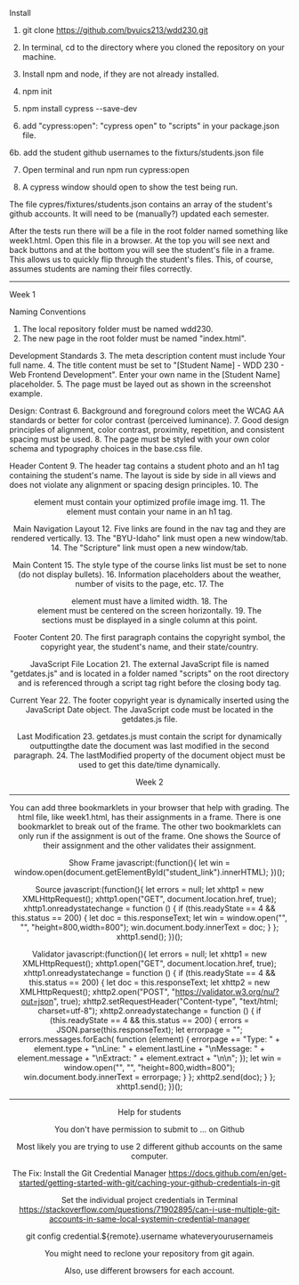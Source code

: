 Install

1. git clone https://github.com/byuics213/wdd230.git

2. In terminal, cd to the directory where you cloned the repository on your machine.

3. Install npm and node, if they are not already installed. 

4. npm init

5. npm install cypress --save-dev

6. add "cypress:open": "cypress open" to "scripts" in your package.json file.

6b. add the student github usernames to the fixturs/students.json file

7. Open terminal and run npm run cypress:open

8. A cypress window should open to show the test being run.

The file cypres/fixtures/students.json contains an array of the student's github accounts. It will need to be (manually?) updated each semester.

After the tests run there will be a file in the root folder named something like week1.html. Open this file in a browser. At the top you will see next and back buttons and at the bottom you will see the student's file in a frame. This allows us to quickly flip through the student's files. This, of course, assumes students are naming their files correctly.

**********

Week 1

Naming Conventions
1. The local repository folder must be named wdd230.
2. The new page in the root folder must be named "index.html".

Development Standards
3. The meta description content must include Your full name.
4. The title content must be set to "[Student Name] - WDD 230 - Web Frontend Development". Enter your own name in the [Student Name] placeholder.
5. The page must be layed out as shown in the screenshot example.

Design: Contrast
6. Background and foreground colors meet the WCAG AA standards or better for color contrast (perceived luminance).
7. Good design principles of alignment, color contrast, proximity, repetition, and consistent spacing must be used.
8. The page must be styled with your own color schema and typography choices in the base.css file.

Header Content
9. The header tag contains a student photo and an h1 tag containing the student's name. The layout is side by side in all views and does not violate any alignment or spacing design principles.
10. The <header> element must contain your optimized profile image img.
11. The <header> element must contain your name in an h1 tag.

Main Navigation Layout
12. Five <a> links are found in the nav tag and they are rendered vertically.
13. The "BYU-Idaho" link must open a new window/tab.
14. The "Scripture" link must open a new window/tab.

Main Content
15. The style type of the course links list must be set to none (do not display bullets).
16. Information placeholders about the weather, number of visits to the page, etc. 
17. The <main> element must have a limited width.
18. The <main> element must be centered on the screen horizontally. 
19. The <main> sections must be displayed in a single column at this point.      

Footer Content
20. The first paragraph contains the copyright symbol, the copyright year, the student's name, and their state/country.   

JavaScript File Location
21. The external JavaScript file is named "getdates.js" and is located in a folder named "scripts" on the root directory and is referenced through a script tag right before the closing body tag.

Current Year
22. The footer copyright year is dynamically inserted using the JavaScript Date object. The JavaScript code must be located in the getdates.js file.

Last Modification
23. getdates.js must contain the script for dynamically outputtingthe date the document was last modified in the second paragraph.
24. The lastModified property of the document object must be used to get this date/time dynamically.

Week 2

**********

You can add three bookmarklets in your browser that help with grading. The html file, like week1.html, has their assignments in a frame. There is one bookmarklet to break out of the frame. The other two bookmarklets can only run if the assignment is out of the frame. One shows the Source of their assignment and the other validates their assignment.
 
Show Frame
javascript:(function(){ let win = window.open(document.getElementById("student_link").innerHTML); })();
 
Source
javascript:(function(){  let errors = null;  let xhttp1 = new XMLHttpRequest();  xhttp1.open("GET", document.location.href, true);  xhttp1.onreadystatechange = function () {  if (this.readyState == 4 && this.status == 200) {  let doc = this.responseText; let win = window.open("", "", "height=800,width=800");  win.document.body.innerText = doc;  }  };  xhttp1.send(); })();
 
Validator
javascript:(function(){  let errors = null;  let xhttp1 = new XMLHttpRequest();  xhttp1.open("GET", document.location.href, true);  xhttp1.onreadystatechange = function () {  if (this.readyState == 4 && this.status == 200) {  let doc = this.responseText;  let xhttp2 = new XMLHttpRequest();  xhttp2.open("POST", "https://validator.w3.org/nu/?out=json", true);  xhttp2.setRequestHeader("Content-type", "text/html; charset=utf-8");  xhttp2.onreadystatechange = function () {  if (this.readyState == 4 && this.status == 200) {  errors = JSON.parse(this.responseText);  let errorpage = "";  errors.messages.forEach( function (element) {  errorpage += "Type: " + element.type + "\nLine: " + element.lastLine  + "\nMessage: " + element.message + "\nExtract: " + element.extract  + "\n\n";  });  let win = window.open("", "", "height=800,width=800");  win.document.body.innerText = errorpage;  }  };  xhttp2.send(doc);  }  };  xhttp1.send(); })();
 
**********

Help for students

You don't have permission to submit to ... on Github

Most likely you are trying to use 2 different github accounts on the same computer.

The Fix:
Install the Git Credential Manager
https://docs.github.com/en/get-started/getting-started-with-git/caching-your-github-credentials-in-git

Set the individual project credentials in Terminal
https://stackoverflow.com/questions/71902895/can-i-use-multiple-git-accounts-in-same-local-systemin-credential-manager

git config credential.${remote}.username whateveryourusernameis

You might need to reclone your repository from git again.

Also, use different browsers for each account.